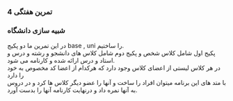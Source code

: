 ### تمرین هفتگی 4  
### شبیه سازی دانشگاه
در این تمرین ما دو پکیج base , uni را ساختیم.\
پکیج اول شامل کلاس شخص و پکیج دوم شامل کلاس های دانشجو و رشته و درس و استاد و درس ارائه شده و کارنامه می شود.\
در هر کلاس لیستی از اعضای کلاس وجود دارد که هرکدام از اعضا کد مخصوص به خود را دارد\
با متد های این برنامه میتوان افراد را ساخت و آنها را عضو دیگر کلاس ها کرد و در دروس به آنها نمره داد و درنهایت کارنامه آنها را بدست آورد.
